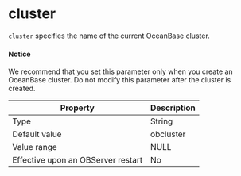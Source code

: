 cluster
============================

`cluster` specifies the name of the current OceanBase cluster.

<main id="notice" type='notice'>
    <h4>Notice</h4>
    <p>We recommend that you set this parameter only when you create an OceanBase cluster. Do not modify this parameter after the cluster is created.</p>
  </main>




| **Property** | **Description** |
|------------------|-----------|
| Type | String |
| Default value | obcluster |
| Value range | NULL |
| Effective upon an OBServer restart | No |


